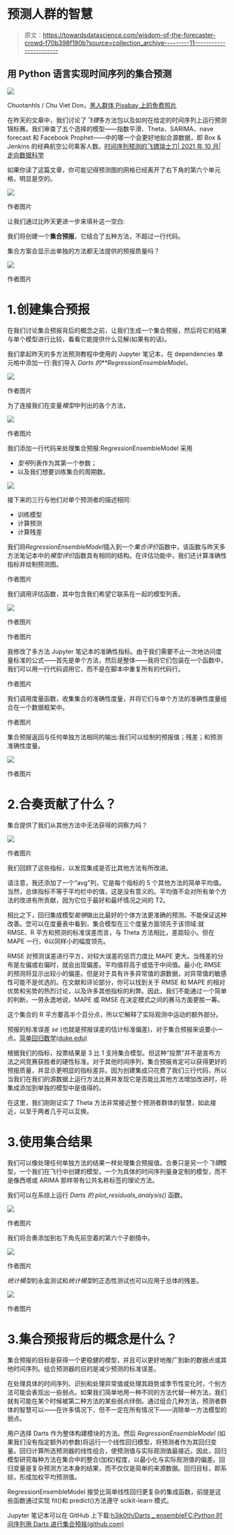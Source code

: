 # 预测人群的智慧

> 原文：<https://towardsdatascience.com/wisdom-of-the-forecaster-crowd-f70b398f190b?source=collection_archive---------11----------------------->

## 用 Python 语言实现时间序列的集合预测

![](img/51437956688bc0d07a12686d08a102af.png)

Chuotanhls / Chu Viet Don，[黑人群体 Pixabay 上的免费照片](https://pixabay.com/photos/black-group-crowd-dancing-crew-4906807/)

在昨天的文章中，我们讨论了*飞镖*多方法包以及如何在给定的时间序列上运行预测锦标赛。我们审查了五个选择的模型——指数平滑、Theta、SARIMA、nave forecast 和 Facebook Prophet——中的哪一个会更好地拟合源数据，即 Box & Jenkins 的经典航空公司乘客人数。[时间序列预测的飞镖瑞士刀| 2021 年 10 月|走向数据科学](/darts-swiss-knife-for-time-series-forecasting-in-python-f37bb74c126)

如果你读了这篇文章，你可能记得预测图的网格已经离开了右下角的第六个单元格，明显是空的。

![](img/8b520c9e455e116c2b018b2c929142f6.png)

作者图片

让我们通过比昨天更进一步来填补这一空白:

我们将创建一个**集合预报**，它结合了五种方法，不超过一行代码。

集合方案会显示出单独的方法都无法提供的预报质量吗？

![](img/3fbb7866423844eaeba15dd6691f8a28.png)

作者图片

# 1.创建集合预报

在我们讨论集合预报背后的概念之前，让我们生成一个集合预报，然后将它的结果与单个模型进行比较，看看它能提供什么见解(如果有的话)。

我们拿起昨天的多方法预测教程中使用的 Jupyter 笔记本，在 dependencies 单元格中添加一行:我们导入 *Darts 的**RegressionEnsembleModel。*

![](img/7b1953541cae6ba7058ab8c633cf7615.png)

作者图片

为了连接我们在变量*模型*中列出的各个方法，

![](img/cfe8f6cddb3fb0d7045af053534315a9.png)

作者图片

我们添加一行代码来处理集合预报:RegressionEnsembleModel 采用

*   *型号*列表作为其第一个参数；
*   以及我们想要训练集合的周期数。

![](img/94ef83a8e783ed8a646f7c74f29a487c.png)

接下来的三行与他们对单个预测者的描述相同:

*   训练模型
*   计算预测
*   计算残差

我们将*RegressionEnsembleModel*插入到一个*集合评价*函数中，该函数与昨天多方法笔记本中的*模型评价*函数具有相同的结构。在评估功能中，我们还计算准确性指标并绘制预测图。

作者图片

我们调用评估函数，其中包含我们希望它联系在一起的模型列表。

![](img/cfe8f6cddb3fb0d7045af053534315a9.png)

作者图片

作者图片

我修改了多方法 Jupyter 笔记本的准确性指标。由于我们需要不止一次地访问度量标准的公式——首先是单个方法，然后是整体——我将它们包装在一个函数中，我们可以用一行代码调用它，而不是在脚本中重复所有的代码行。

作者图片

我们调用度量函数，收集集合的准确性度量，并将它们与单个方法的准确性度量组合在一个数据框架中。

作者图片

集合预报返回与任何单独方法相同的输出:我们可以绘制的预报值；残差；和预测准确性度量。

![](img/b1b61bc7eee7b81ee7502e774b8b07b4.png)

作者图片

# 2.合奏贡献了什么？

集合提供了我们从其他方法中无法获得的洞察力吗？

![](img/2ea5b4543ee8c795ff16004d011f96c1.png)

作者图片

我们回顾了这些指标，以发现集成是否比其他方法有所改进。

请注意，我还添加了一个“avg”列，它是每个指标的 5 个其他方法的简单平均值。当然，总体指标不等于平均栏中的值，这是没有意义的。平均值不会对所有单个方法的改进有所贡献，因为它位于最好和最坏情况之间的 T2。

相比之下，回归集成模型*能够*做出比最好的个体方法更准确的预测。不能保证这种改善。您可以在度量表中看到，集合模型在三个度量方面领先于该领域:就 RMSE、R 平方和预测的标准误差而言，与 Theta 方法相比，差距较小。但在 MAPE 一行，θ以同样小的幅度领先。

RMSE 对预测误差进行平方，对较大误差的惩罚力度比 MAPE 更大。当残差的分布是左偏或右偏时，就会出现偏差。平均值将高于或低于中间值。最小化 RMSE 的预测将显示出较小的偏差。但是对于具有许多异常值的源数据，对异常值的敏感性可能不是优选的。在文献和评论部分，你可以找到关于 RMSE 和 MAPE 的相对优势和劣势的热烈讨论，以及许多其他指标的利弊。因此，我们不能通过一个简单的判断，一劳永逸地说，MAPE 或 RMSE 在决定模式之间的赛马方面更胜一筹。

这个集合的 R 平方要高半个百分点，所以它解释了实际观测中运动的额外部分。

预报的标准误差 *se* (也就是预报误差的估计标准偏差)，对于集合预报来说要小一点。[简单回归数学(duke.edu)](https://people.duke.edu/~rnau/mathreg.htm)

根据我们的指标，投票结果是 3 比 1 支持集合模型。但这种“投票”并不是宣布方法之间竞赛获胜者的硬性标准。对于其他时间序列，集合预报肯定可以获得更好的预报质量，并显示更明显的指标差异。因为创建集成只花费了我们三行代码，所以当我们在我们的源数据上运行方法比赛并发现它是否能比其他方法增加改进时，将集成添加到单独的模型中是值得的。

在这里，我们刚刚证实了 Theta 方法非常接近整个预测者群体的智慧，如此接近，以至于两者几乎可以互换。

# 3.使用集合结果

我们可以像处理任何单独方法的结果一样处理集合预报值。合奏只是另一个*飞镖*模型，一个我们在飞行中创建的模型，一个为具体的时间序列量身定制的模型，而不是像西塔或 ARIMA 那样带有公共名称标签的理论方法。

我们可以在系综上运行 *Darts 的 plot_residuals_analysis()* 函数。

![](img/3facf9e068031d3549626e7504b5b025.png)

作者图片

我们将合奏添加到右下角先前空着的第六个子剧情中。

![](img/6f320049e9d19ecb90785d6f8c189703.png)

作者图片

*统计模型*的永盒测试和*统计模型*的正态性测试也可以应用于总体的残差。

![](img/9541d82fc7e69ca4a59039e4ebd2d280.png)

作者图片

# 3.集合预报背后的概念是什么？

集合预报的目标是获得一个更稳健的模型，并且可以更好地推广到新的数据点或其他时间序列。组合预测器的目的是减少预测的标准误差。

在处理具体的时间序列、识别和处理异常值或处理其趋势或季节性变化时，个别方法可能会表现出一些弱点。如果我们简单地用一种不同的方法代替一种方法，我们就有可能在某个时候被第二种方法的某些弱点绊倒。通过组合几种方法，预测者群体的智慧可以——在许多情况下，但不一定在所有情况下——消除单一方法模型的弱点。

用户选择 Darts 作为整体构建模块的方法。然后 *RegressionEnsembleModel* (如果我们没有指定额外的参数)将运行一个线性回归模型，将预测者作为其回归变量。回归计算所选预测器的线性组合，使预测值与实际观测值最接近。因此，回归模型研究每种方法在集合中的整合(加权)程度，以最小化与实际观测值的偏差。回归变量是复杂预测方法本身的结果，而不仅仅是简单的来源数据。回归目标，即系综，形成加权平均预测值。

RegressionEnsembleModel 接受比简单线性回归更复杂的集成函数，前提是这些函数通过实现 fit()和 predict()方法遵守 scikit-learn 模式。

Jupyter 笔记本可以在 GitHub 上下载:[h3ik0th/Darts _ ensembleFC:Python 时间序列用 Darts 进行集合预报(github.com)](https://github.com/h3ik0th/Darts_ensembleFC)